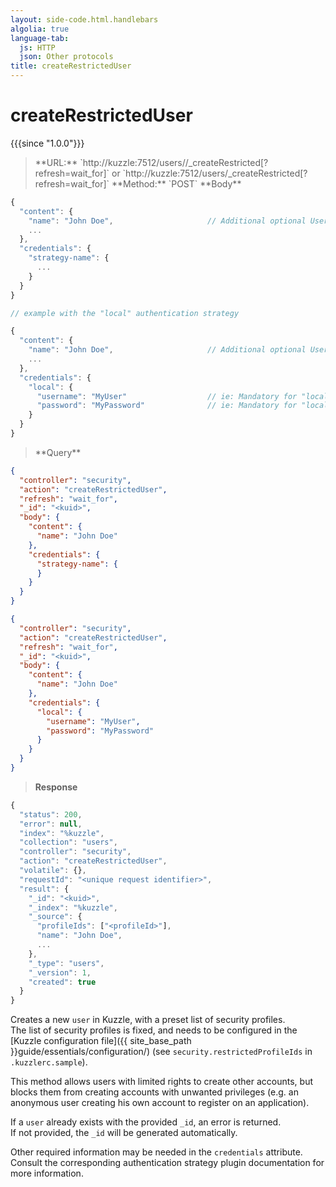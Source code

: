 ```yaml
---
layout: side-code.html.handlebars
algolia: true
language-tab:
  js: HTTP
  json: Other protocols
title: createRestrictedUser
---
```



# createRestrictedUser

{{{since "1.0.0"}}}


<blockquote class="js">
<p>
**URL:** `http://kuzzle:7512/users/<kuid>/_createRestricted[?refresh=wait_for]` or `http://kuzzle:7512/users/_createRestricted[?refresh=wait_for]`  
**Method:** `POST`  
**Body**
</p>
</blockquote>

```js
{
  "content": {
    "name": "John Doe",                     // Additional optional User properties
    ...
  },
  "credentials": {
    "strategy-name": {
      ...
    }
  }
}

// example with the "local" authentication strategy

{
  "content": {
    "name": "John Doe",                     // Additional optional User properties
    ...
  },
  "credentials": {
    "local": {
      "username": "MyUser"                  // ie: Mandatory for "local" authentication plugin
      "password": "MyPassword"              // ie: Mandatory for "local" authentication plugin
    }
  }
}
```

<blockquote class="json">
<p>
**Query**
</p>
</blockquote>

```json
{
  "controller": "security",
  "action": "createRestrictedUser",
  "refresh": "wait_for",
  "_id": "<kuid>",
  "body": {
    "content": {
      "name": "John Doe"
    },
    "credentials": {
      "strategy-name": {
      }
    }
  }
}
```

```json
{
  "controller": "security",
  "action": "createRestrictedUser",
  "refresh": "wait_for",
  "_id": "<kuid>",
  "body": {
    "content": {
      "name": "John Doe"
    },
    "credentials": {
      "local": {
        "username": "MyUser",
        "password": "MyPassword"
      }
    }
  }
}
```

>**Response**

```javascript
{
  "status": 200,
  "error": null,
  "index": "%kuzzle",
  "collection": "users",
  "controller": "security",
  "action": "createRestrictedUser",
  "volatile": {},
  "requestId": "<unique request identifier>",
  "result": {
    "_id": "<kuid>",
    "_index": "%kuzzle",
    "_source": {
      "profileIds": ["<profileId>"],
      "name": "John Doe",
      ...
    },
    "_type": "users",
    "_version": 1,
    "created": true
  }
}
```

Creates a new `user` in Kuzzle, with a preset list of security profiles.  
The list of security profiles is fixed, and needs to be configured in the [Kuzzle configuration file]({{ site_base_path }}guide/essentials/configuration/) (see `security.restrictedProfileIds` in `.kuzzlerc.sample`).

This method allows users with limited rights to create other accounts, but blocks them from creating accounts with unwanted privileges (e.g. an anonymous user creating his own account to register on an application).

If a `user` already exists with the provided `_id`, an error is returned.  
If not provided, the `_id` will be generated automatically.

Other required information may be needed in the `credentials` attribute. Consult the corresponding authentication strategy plugin documentation for more information.
